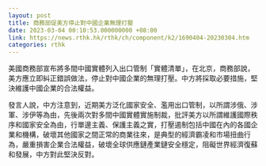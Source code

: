 ```yaml
---
layout: post
title: 商務部促美方停止對中國企業無理打壓
date: 2023-03-04 00:10:53.000000000 +08:00
link: https://news.rthk.hk/rthk/ch/component/k2/1690404-20230304.htm
categories: rthk
---
```


美國商務部宣布將多間中國實體列入出口管制「實體清單」，在北京，商務部說，美方應立即糾正錯誤做法，停止對中國企業的無理打壓。中方將採取必要措施，堅決維護中國企業的合法權益。

發言人說，中方注意到，近期美方泛化國家安全、濫用出口管制，以所謂涉俄、涉軍、涉伊等為由，先後兩次對多間中國實體實施制裁，批評美方以所謂維護國際秩序和國家安全為由，行單邊主義、保護主義之實，打壓遏制包括中國在內的各國企業和機構，破壞其他國家之間正常的商業往來，是典型的經濟霸凌和市場扭曲行為，嚴重損害企業合法權益，破壞全球供應鏈產業鏈安全穩定，阻礙世界經濟復蘇和發展，中方對此堅決反對。
